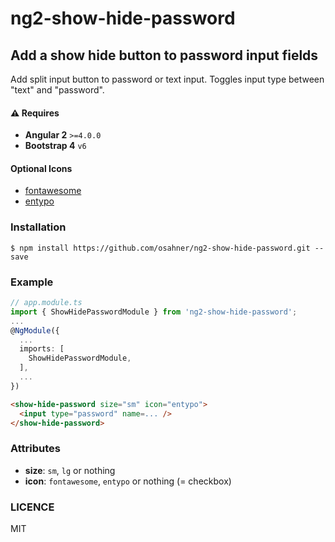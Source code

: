 # ng2-show-hide-password

## Add a show hide button to password input fields

Add split input button to password or text input. Toggles input type between "text" and "password". 

#### :warning: Requires 
* **Angular 2** `>=4.0.0`
* **Bootstrap 4** `v6`

#### Optional Icons
* [fontawesome](http://fontawesome.io/)
* [entypo](http://entypo.com/)

### Installation

```
$ npm install https://github.com/osahner/ng2-show-hide-password.git --save
```

### Example

```ts
// app.module.ts
import { ShowHidePasswordModule } from 'ng2-show-hide-password';
...
@NgModule({
  ...
  imports: [
    ShowHidePasswordModule,
  ],
  ...
})
```

```html
<show-hide-password size="sm" icon="entypo">
  <input type="password" name=... />
</show-hide-password>
```

### Attributes

* **size**: `sm`, `lg` or nothing
* **icon**: `fontawesome`, `entypo` or nothing (= checkbox)

### LICENCE

MIT
